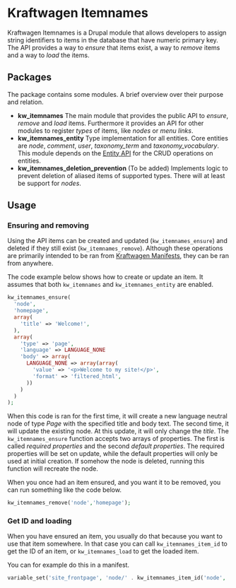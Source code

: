 # Kraftwagen Itemnames

Kraftwagen Itemnames is a Drupal module that allows developers to assign string
identifiers to items in the database that have numeric primary key. The API 
provides a way to _ensure_ that items exist, a way to _remove_ items and a way
to _load_ the items.

## Packages

The package contains some modules. A brief overview over their purpose and
relation.

* **kw_itemnames** The main module that provides the public API to _ensure_, 
  _remove_ and _load_ items. Furthermore it provides an API for other modules to
  register _types_ of items, like _nodes_ or _menu links_.
* **kw_itemnames_entity** Type implementation for all entities. Core entities 
  are _node_, _comment_, _user_, _taxonomy_term_ and _taxonomy_vocabulary_. This 
  module depends on the [Entity API](http://drupal.org/project/entity) for the 
  CRUD operations on entities.
* **kw_itemnames_deletion_prevention** (To be added) Implements logic to prevent
  deletion of aliased items of supported types. There will at least be support
  for _nodes_.

## Usage

### Ensuring and removing

Using the API items can be created and updated (`kw_itemnames_ensure`) and 
deleted if they still exist (`kw_itemnames_remove`). Although these operations are
primarily intended to be ran from 
[Kraftwagen Manifests](http://github.com/Kraftwagen/kw-manifests), they can be
ran from anywhere. 

The code example below shows how to create or update an item. It assumes that
both `kw_itemnames` and `kw_itemnames_entity` are enabled. 

```php
kw_itemnames_ensure(
  'node', 
  'homepage', 
  array(
    'title' => 'Welcome!', 
  ),
  array(
    'type' => 'page', 
    'language' => LANGUAGE_NONE
    'body' => array(
      LANGUAGE_NONE => array(array(
        'value' => '<p>Welcome to my site!</p>',
        'format' => 'filtered_html',
      ))
    )
  )
);
```

When this code is ran for the first time, it will create a new language neutral
node of type _Page_ with the specified title and body text. The second time, it
will update the existing node. At this update, it will only change the _title_.
The `kw_itemnames_ensure` function accepts two arrays of properties. The first is
called _required properties_ and the second _default properties_. The required
properties will be set on update, while the default properties will only be used
at initial creation. If somehow the node is deleted, running this function will
recreate the node.

When you once had an item ensured, and you want it to be removed, you can run 
something like the code below.

```php
kw_itemnames_remove('node','homepage');
```

### Get ID and loading

When you have ensured an item, you usually do that because you want to use that
item somewhere. In that case you can call `kw_itemnames_item_id` to get the ID of
an item, or `kw_itemnames_load` to get the loaded item.

You can for example do this in a manifest.

```php
variable_set('site_frontpage', 'node/' . kw_itemnames_item_id('node', 'homepage'));
```
